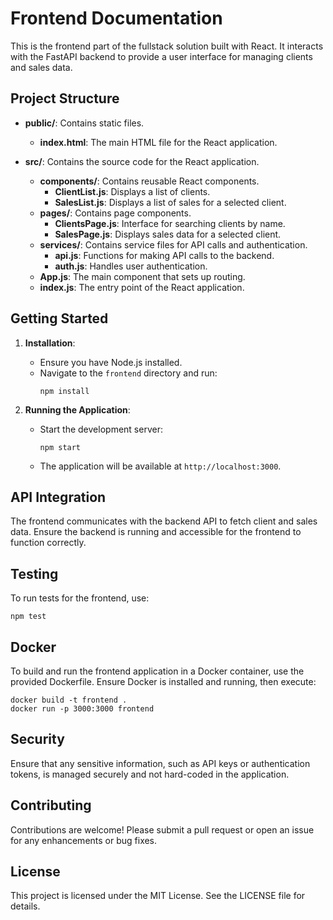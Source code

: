 # Frontend Documentation

This is the frontend part of the fullstack solution built with React. It interacts with the FastAPI backend to provide a user interface for managing clients and sales data.

## Project Structure

- **public/**: Contains static files.
  - **index.html**: The main HTML file for the React application.

- **src/**: Contains the source code for the React application.
  - **components/**: Contains reusable React components.
    - **ClientList.js**: Displays a list of clients.
    - **SalesList.js**: Displays a list of sales for a selected client.
  - **pages/**: Contains page components.
    - **ClientsPage.js**: Interface for searching clients by name.
    - **SalesPage.js**: Displays sales data for a selected client.
  - **services/**: Contains service files for API calls and authentication.
    - **api.js**: Functions for making API calls to the backend.
    - **auth.js**: Handles user authentication.
  - **App.js**: The main component that sets up routing.
  - **index.js**: The entry point of the React application.

## Getting Started

1. **Installation**: 
   - Ensure you have Node.js installed.
   - Navigate to the `frontend` directory and run:
     ```
     npm install
     ```

2. **Running the Application**:
   - Start the development server:
     ```
     npm start
     ```
   - The application will be available at `http://localhost:3000`.

## API Integration

The frontend communicates with the backend API to fetch client and sales data. Ensure the backend is running and accessible for the frontend to function correctly.

## Testing

To run tests for the frontend, use:
```
npm test
```

## Docker

To build and run the frontend application in a Docker container, use the provided Dockerfile. Ensure Docker is installed and running, then execute:
```
docker build -t frontend .
docker run -p 3000:3000 frontend
```

## Security

Ensure that any sensitive information, such as API keys or authentication tokens, is managed securely and not hard-coded in the application.

## Contributing

Contributions are welcome! Please submit a pull request or open an issue for any enhancements or bug fixes.

## License

This project is licensed under the MIT License. See the LICENSE file for details.